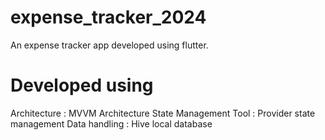 # expense_tracker_2024

An expense tracker app developed using flutter.

# Developed using
Architecture : MVVM Architecture
State Management Tool : Provider state management
Data handling : Hive local database
